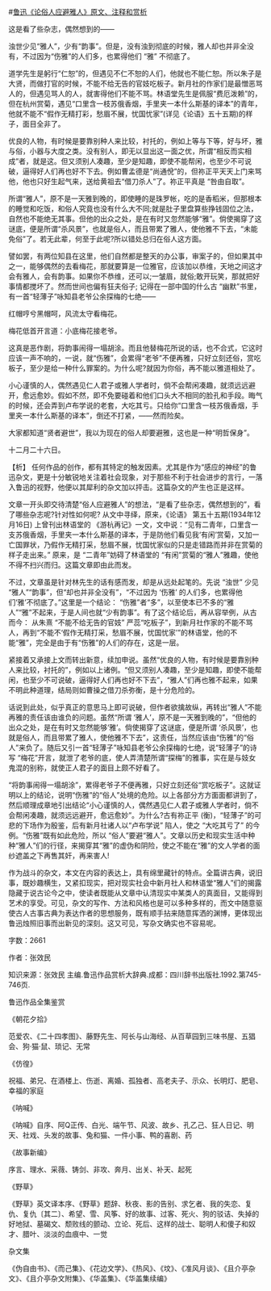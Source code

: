 #[鲁迅《论俗人应避雅人》原文、注释和赏析](https://www.vrrw.net/wx/9773.html)

这是看了些杂志，偶然想到的——

浊世少见“雅人”，少有“韵事”。但是，没有浊到彻底的时候，雅人却也并非全没有，不过因为“伤雅”的人们多，也累得他们 “雅” 不彻底了。

道学先生是躬行“仁恕”的，但遇见不仁不恕的人们，他就也不能仁恕。所以朱子是大贤，而做打官的时候，不能不给无告的官妓吃板子。新月社的作家们是最憎恶骂人的，但遇见骂人的人，就害得他们不能不骂。林语堂先生是佩服“费厄泼赖”的，但在杭州赏菊，遇见“口里含一枝苏俄香烟，手里夹一本什么斯基的译本”的青年，他就不能不“假作无精打彩，愁眉不展，忧国忧家”(详见《论语》五十五期)的样子，面目全非了。

优良的人物，有时候是要靠别种人来比较，衬托的，例如上等与下等，好与坏，雅与俗，小器与大度之类。没有别人，即无以显出这一面之优，所谓“相反而实相成”者，就是这。但又须别人凑趣，至少是知趣，即使不能帮闲，也至少不可说破，逼得好人们再也好不下去。例如曹孟德是“尚通侻”的，但祢正平天天上门来骂他，他也只好生起气来，送给黄祖去“借刀杀人”了。祢正平真是 “咎由自取”。

所谓“雅人”，原不是一天雅到晚的，即使睡的是珠罗帐，吃的是香稻米，但那根本的睡觉和吃饭，和俗人究竟也没有什么大不同;就是肚子里盘算些挣钱固位之法，自然也不能绝无其事。但他的出众之处，是在有时又忽然能够“雅”。倘使揭穿了这谜底，便是所谓“杀风景”，也就是俗人，而且带累了雅人，使他雅不下去，“未能免俗”了。若无此辈，何至于此呢?所以错处总归在俗人这方面。

譬如罢，有两位知县在这里，他们自然都是整天的办公事，审案子的，但如果其中之一，能够偶然的去看梅花，那就要算是一位雅官，应该加以恭维，天地之间这才会有雅人，会有韵事。如果你不恭维，还可以;一皱眉，就俗;敢开玩笑，那就把好事情都搅坏了。然而世间也偏有狂夫俗子; 记得在一部中国的什么古 “幽默”书里，有一首“轻薄子”咏知县老爷公余探梅的七绝——

红帽哼兮黑帽呵，风流太守看梅花。

梅花低首开言道：小底梅花接老爷。

这真是恶作剧，将韵事闹得一塌胡涂。而且他替梅花所说的话，也不合式，它这时应该一声不响的，一说，就“伤雅”，会累得“老爷”不便再雅，只好立刻还俗，赏吃板子，至少是给一种什么罪案的。为什么呢?就因为你俗，再不能以雅道相处了。

小心谨慎的人，偶然遇见仁人君子或雅人学者时，倘不会帮闲凑趣，就须远远避开，愈远愈妙。假如不然，即不免要碰着和他们口头大不相同的脸孔和手段。晦气的时候，还会弄到卢布学说的老套，大吃其亏。只给你“口里含一枝苏俄香烟，手里夹一本什么斯基的译本”，倒还不打紧，——然而险矣。

大家都知道“贤者避世”，我以为现在的俗人却要避雅，这也是一种“明哲保身”。

十二月二十六日。



【析】 任何作品的创作，都有其特定的触发因素。尤其是作为“感应的神经”的鲁迅杂文，更是十分敏锐地关注着社会现象，对于那些不利于社会进步的言行，一落入鲁迅的视野，他便以其犀利的杂文加以抨击。这篇杂文的产生也正是这样。

文章一开头即交待清楚“俗人应避雅人”的想法，“是看了些杂志，偶然想到的”，看了哪些杂志呢?针对性如何呢? 从文中寻绎，原来，《论语》 第五十五期(1934年12月16日) 上曾刊出林语堂的 《游杭再记》一文，文中说：“见有二青年，口里含一支苏俄香烟，手里夹一本什么斯基的译本，于是防他们看见我‘有闲’赏菊，又加一亡国罪状，乃假作无精打采，愁眉不展，忧国忧家似的只是走错路而并非在赏菊的样子走出来。” 原来，是 “二青年”妨碍了林语堂的 “有闲”赏菊的“雅人”雅趣，使他不得不扫兴而归。这篇文章即由此而发。

不过，文章虽是针对林先生的话有感而发，却是从远处起笔的。先说 “浊世” 少见 “雅人”“韵事”，但“却也并非全没有”，“不过因为 ‘伤雅’ 的人们多，也累得他们‘雅’不彻底了。”这里是一个结论： “伤雅”者“多”，以至使本已不多的“雅人”“雅”不起来，于是人间也就“少有韵事”。有了这个结论后，再从容举例，从古而今： 从朱熹 “不能不给无告的官妓” 严蕊“吃板子”，到新月社作家的不能不骂人，再到“不能不‘假作无精打采，愁眉不展，忧国忧家’”的林语堂，他的不能“雅”，完全是由于有“伤雅”的人们的存在，这是一层。

紧接着又承接上文而转出新意，续加申说。虽然“优良的人物，有时候是要靠别种人来比较，衬托的”，例如以上诸例。“但又须别人凑趣，至少是知趣，即使不能帮闲，也至少不可说破，逼得好人们再也好不下去”，“雅人”们再也雅不起来，如果不明此种道理，结局则如曹操之借刀杀弥衡，是十分危险的。

话说到此处，似乎真正的意思马上即可说破，但作者欲擒故纵，再转出“雅人”不能再雅的责任该由谁负的问题。虽然“所谓 ‘雅人’，原不是一天雅到晚的”，“但他的出众之处，是在有时又忽然能够‘雅’。倘使揭穿了这谜底，便是所谓 ‘杀风景’，也就是俗人，而且带累了雅人，使他雅不下去”，这责任，当然应该由“伤雅”的“俗人”来负了。随后又引一首“轻薄子”咏知县老爷公余探梅的七绝，说“轻薄子”的诗写 “梅花”开言，就泄了老爷的底，使人弄清楚所谓“探梅”的雅事，实在是与妓女鬼混的别称，就使正人君子的面目上颇不好看了。

“将韵事闹得一塌胡涂”，累得老爷子不便再雅，只好立刻还俗“赏吃板子”。这就证明以上的结论，说明“伤雅”的“俗人”处境的危险。以上各部分方方面面都讲到了，然后顺理成章地引出结论“小心谨慎的人，偶然遇见仁人君子或雅人学者时，倘不会帮闲凑趣，就须远远避开，愈远愈妙”。为什么?古有祢正平 (衡)，“轻薄子”的可悲的下场作为殷鉴，后有新月社诸人以“卢布学说” 陷人，使之 “大吃其亏了” 的今例。“伤雅”既有如此危险，所以 “俗人”要避“雅人”。文章以历史和现实生活中种种“雅人”们的行径，来揭穿其“雅”的虚伪和阴险，使之不能在“雅”的文人学者的面纱遮盖之下再售其奸，再来害人!

作为战斗的杂文，本文在内容的表达上，具有绵里藏针的特点。全篇讲古典，说旧事，既妙趣横生，又紧扣现实，把对现实社会中新月社人和林语堂“雅人”们的揭露隐藏于说古论今之中，使读者既能从文章中认清现实中某类人的真面目，又能得到艺术的享受。可见，杂文的写作、方法和风格也是可以多种多样的，而文中随意驱使古人古事古典为表达作者的思想服务，既有顺手拈来随意挥洒的渊博，更体现出鲁迅烛照旧事而出新见的深刻。这又可见，写杂文确实也不容易呢。

字数：2661

作者：张效民

知识来源：张效民 主编.鲁迅作品赏析大辞典.成都：四川辞书出版社.1992.第745-746页.

鲁迅作品全集鉴赏

《朝花夕拾》

范爱农、《二十四孝图》、藤野先生、阿长与山海经、从百草园到三味书屋、五猖会、狗·猫·鼠、琐记、无常

《仿徨》

祝福、弟兄、在酒楼上、伤逝、离婚、孤独者、高老夫子、示众、长明灯、肥皂、幸福的家庭

《呐喊》

《呐喊》自序、阿Q正传、白光、端午节、风波、故乡、孔乙己、狂人日记、明天、社戏、头发的故事、兔和猫、一件小事、鸭的喜剧、药

《故事新编》

序言、理水、采薇、铸剑、非攻、奔月、出关、补天、起死

《野草》

《野草》英文译本序、《野草》题辞、秋夜、影的告别、求乞者、我的失恋、复仇、复仇〔其二〕、希望、雪、风筝、好的故事、过客、死火、狗的驳诘、失掉的好地狱、墓碣文、颓败线的颤动、立论、死后、这样的战士、聪明人和傻子和奴才、腊叶、淡淡的血痕中、一觉

杂文集

《伪自由书》、《而己集》、《花边文学》、《热风》、《坟》、《准风月谈》、《且介亭杂文》、《且介亭杂文附集》、《华盖集》、《华盖集续编》


